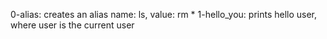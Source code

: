 0-alias: creates an alias name: ls, value: rm *
1-hello_you: prints hello user, where user is the current user
